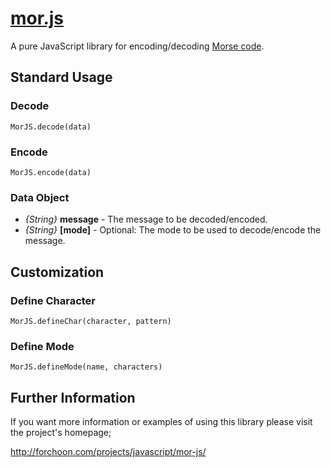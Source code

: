 # [mor.js](http://forchoon.com/projects/javascript/mor-js/)

A pure JavaScript library for encoding/decoding
[Morse code](http://en.wikipedia.org/wiki/Morse_code).

## Standard Usage

### Decode

```
MorJS.decode(data)
```

### Encode

```
MorJS.encode(data)
```

### Data Object

* *{String}* **message** - The message to be decoded/encoded.
* *{String}* **[mode]** - Optional: The mode to be used to decode/encode the
  message.

## Customization

### Define Character

```
MorJS.defineChar(character, pattern)
```

### Define Mode

```
MorJS.defineMode(name, characters)
```

## Further Information

If you want more information or examples of using this library please visit the
project's homepage;

<http://forchoon.com/projects/javascript/mor-js/>